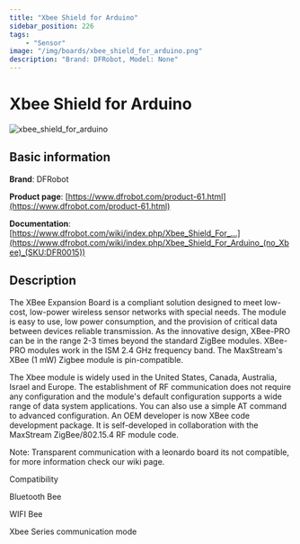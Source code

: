 ```yaml
---
title: "Xbee Shield for Arduino"
sidebar_position: 226
tags:
    - "Sensor"
image: "/img/boards/xbee_shield_for_arduino.png"
description: "Brand: DFRobot, Model: None"
---
```

# Xbee Shield for Arduino

![xbee_shield_for_arduino](/img/boards/xbee_shield_for_arduino.png)

## Basic information

**Brand**: DFRobot

**Product page**: [https://www.dfrobot.com/product-61.html](https://www.dfrobot.com/product-61.html)

**Documentation**: [https://www.dfrobot.com/wiki/index.php/Xbee_Shield_For_...](https://www.dfrobot.com/wiki/index.php/Xbee_Shield_For_Arduino_(no_Xbee)_(SKU:DFR0015))

## Description

The XBee Expansion Board is a compliant solution designed to meet low\-cost, low\-power wireless sensor networks with special needs\. The module is easy to use, low power consumption, and the provision of critical data between devices reliable transmission\. As the innovative design, XBee\-PRO can be in the range 2\-3 times beyond the standard ZigBee modules\. XBee\-PRO modules work in the ISM 2\.4 GHz frequency band\. The MaxStream's XBee \(1 mW\) Zigbee module is pin\-compatible\.



The Xbee module is widely used in the United States, Canada, Australia, Israel and Europe\. The establishment of RF communication does not require any configuration and the module's default configuration supports a wide range of data system applications\. You can also use a simple AT command to advanced configuration\. An OEM developer is now XBee code development package\. It is self\-developed in collaboration with the MaxStream ZigBee/802\.15\.4 RF module code\.







Note: Transparent communication with a leonardo board its not compatible, for more information check our wiki page\.







Compatibility





Bluetooth Bee

WIFI Bee

Xbee Series communication mode



